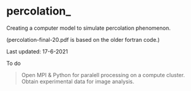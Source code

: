 # percolation_
Creating a computer model to simulate percolation phenomenon.






(percolation-final-20.pdf is based on the older fortran code.)

Last updated: 17-6-2021

To do
>Open MPI & Python for paralell processing on a compute cluster.
>Obtain experimental data for image analysis.
>
